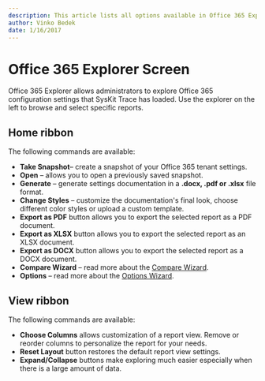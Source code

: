 ```yaml
---
description: This article lists all options available in Office 365 Explorer.
author: Vinko Bedek
date: 1/16/2017
---
```


# Office 365 Explorer Screen

Office 365 Explorer allows administrators to explore Office 365 configuration settings that SysKit Trace has loaded. Use the explorer on the left to browse and select specific reports.

## Home ribbon

The following commands are available:

* **Take Snapshot**– create a snapshot of your Office 365 tenant settings.
* **Open** – allows you to open a previously saved snapshot.
* **Generate** – generate settings documentation in a **.docx, .pdf or .xlsx** file format.
* **Change Styles** – customize the documentation's final look, choose different color styles or upload a custom template.
* **Export as PDF** button allows you to export the selected report as a PDF document.
* **Export as XLSX** button allows you to export the selected report as an XLSX document.
* **Export as DOCX** button allows you to export the selected report as a DOCX document.
* **Compare Wizard** – read more about the [Compare Wizard](../how-to/compare-settings.md).
* **Options** – read more about the [Options Wizard](../get-to-know-syskit-trace/options-wizard.md).

## View ribbon

The following commands are available:

* **Choose Columns** allows customization of a report view. Remove or reorder columns to personalize the report for your needs.
* **Reset Layout** button restores the default report view settings.
* **Expand/Collapse** buttons make exploring much easier especially when there is a large amount of data.

